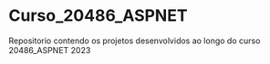 # Curso_20486_ASPNET
Repositorio contendo os projetos desenvolvidos ao longo do curso 20486_ASPNET 2023
